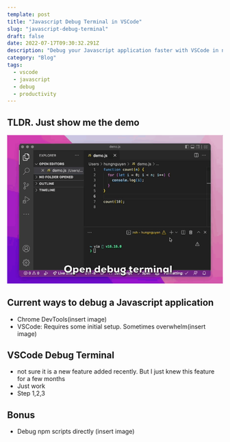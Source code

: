 ```yaml
---
template: post
title: "Javascript Debug Terminal in VSCode"
slug: "javascript-debug-terminal"
draft: false
date: 2022-07-17T09:30:32.291Z
description: "Debug your Javascript application faster with VSCode in no time."
category: "Blog"
tags:
  - vscode
  - javascript
  - debug
  - productivity
---
```


## TLDR. Just show me the demo

![Instruction to use Javascript Debug Terminal](./images/debug-terminal.gif)

## Current ways to debug a Javascript application

- Chrome DevTools(insert image)
- VSCode: Requires some initial setup. Sometimes overwhelm(insert image)

## VSCode Debug Terminal

- not sure it is a new feature added recently. But I just knew this feature for a few months
- Just work
- Step 1,2,3

## Bonus

- Debug npm scripts directly (insert image)
